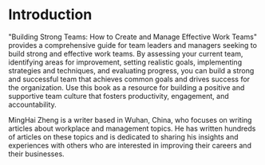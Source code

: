 # Introduction

"Building Strong Teams: How to Create and Manage Effective Work Teams" provides a comprehensive guide for team leaders and managers seeking to build strong and effective work teams. By assessing your current team, identifying areas for improvement, setting realistic goals, implementing strategies and techniques, and evaluating progress, you can build a strong and successful team that achieves common goals and drives success for the organization. Use this book as a resource for building a positive and supportive team culture that fosters productivity, engagement, and accountability.

MingHai Zheng is a writer based in Wuhan, China, who focuses on writing articles about workplace and management topics. He has written hundreds of articles on these topics and is dedicated to sharing his insights and experiences with others who are interested in improving their careers and their businesses.
